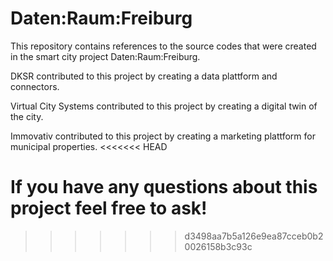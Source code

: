 # Daten:Raum:Freiburg

This repository contains references to the source codes that were created in the smart city project Daten:Raum:Freiburg.

DKSR contributed to this project by creating a data plattform and connectors. 

Virtual City Systems contributed to this project by creating a digital twin of the city.

Immovativ contributed to this project by creating a marketing plattform for municipal properties.
<<<<<<< HEAD

If you have any questions about this project feel free to ask!
=======
>>>>>>> d3498aa7b5a126e9ea87cceb0b20026158b3c93c

